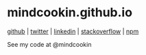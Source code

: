 # mindcookin.github.io

[github](https://github.com/MindCookin) |
[twitter](https://twitter.com/mindcookin) |
[linkedin](http://es.linkedin.com/in/santiagobernabe/) |
[stackoverflow](http://stackoverflow.com/users/4222379/santiago-bernab%C3%A9) |
[npm](https://www.npmjs.com/~mindcookin)

See my code at @mindcookin
